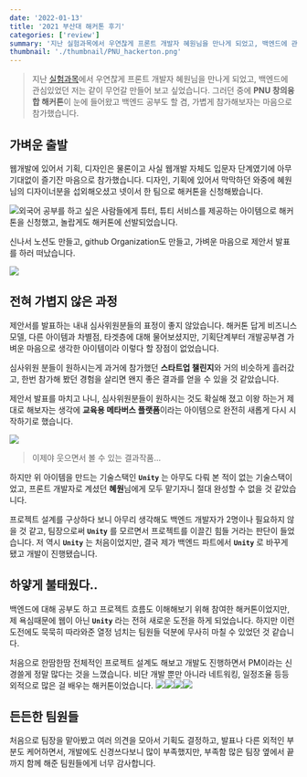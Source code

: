 ```yaml
---
date: '2022-01-13'
title: '2021 부산대 해커톤 후기'
categories: ['review']
summary: '지난 실험과목에서 우연찮게 프론트 개발자 혜원님을 만나게 되었고, 백엔드에 관심있었던 저는 같이 무언갈 만들어 보고 싶었습니다. 그러던 중에 PNU 창의융합 해커톤이 눈에 들어왔고 백엔드 공부도 할 겸, 가볍게 참가해보자는 마음으로 참가했습니다.'
thumbnail: './thumbnail/PNU_hackerton.png'
---
```


> 지난 [실험과목](../안드로이드-텀프로젝트-후기)에서 우연찮게 프론트 개발자 혜원님을 만나게 되었고, 백엔드에 관심있었던 저는 같이 무언갈 만들어 보고 싶었습니다. 그러던 중에 **PNU 창의융합 해커톤**이 눈에 들어왔고 백엔드 공부도 할 겸, 가볍게 참가해보자는 마음으로 참가했습니다.

## 가벼운 출발

웹개발에 있어서 기획, 디자인은 물론이고 사실 웹개발 자체도 입문자 단계였기에 아무 기대없이 즐기잔 마음으로 참가했습니다. 디자인, 기획에 있어서 막막하던 와중에 혜원님의 디자이너분을 섭외해오셨고 넷이서 한 팀으로 해커톤을 신청해봤습니다.

![](https://images.velog.io/images/gusah009/post/efd37885-e11d-40e1-b79e-b8c33639543b/image.png)외국어 공부를 하고 싶은 사람들에게 튜터, 튜티 서비스를 제공하는 아이템으로 해커톤을 신청했고, 놀랍게도 해커톤에 선발되었습니다.

신나서 노션도 만들고, github Organization도 만들고, 가벼운 마음으로 제안서 발표를 하러 떠났습니다.

![](https://images.velog.io/images/gusah009/post/5ae3ddcf-02d8-426b-b7db-a7f72d8a3401/image.png)

## 전혀 가볍지 않은 과정

제안서를 발표하는 내내 심사위원분들의 표정이 좋지 않았습니다. 해커톤 답게 비즈니스 모델, 다른 아이템과 차별점, 타겟층에 대해 물어보셨지만, 기획단계부터 개발공부겸 가벼운 마음으로 생각한 아이템이라 이렇다 할 장점이 없었습니다.

심사위원 분들이 원하시는게 과거에 참가했던 **스타트업 챌린지**와 거의 비슷하게 흘러갔고, 한번 참가해 봤던 경험을 살리면 왠지 좋은 결과를 얻을 수 있을 것 같았습니다.

제안서 발표를 마치고 나니, 심사위원분들이 원하시는 것도 확실해 졌고 이왕 하는거 제대로 해보자는 생각에 **교육용 메타버스 플랫폼**이라는 아이템으로 완전히 새롭게 다시 시작하기로 했습니다.

![](https://images.velog.io/images/gusah009/post/1a36bebf-b5ce-4429-af32-0e889a03cceb/image.png)

> 이제야 웃으면서 볼 수 있는 결과작품...

하지만 위 아이템을 만드는 기술스택인 **`Unity`** 는 아무도 다뤄 본 적이 없는 기술스택이었고, 프론트 개발자로 계셨던 **혜원**님에게 모두 맡기자니 절대 완성할 수 없을 것 같았습니다.

프로젝트 설계를 구상하다 보니 아무리 생각해도 백엔드 개발자가 2명이나 필요하지 않을 것 같고, 팀장으로써 **`Unity`** 를 모르면서 프로젝트를 이끌긴 힘들 거라는 판단이 들었습니다. 저 역시 **`Unity`** 는 처음이었지만, 결국 제가 백엔드 파트에서 **`Unity`** 로 바꾸게 됐고 개발이 진행됐습니다.

## 하얗게 불태웠다..

백엔드에 대해 공부도 하고 프로젝트 흐름도 이해해보기 위해 참여한 해커톤이었지만, 제 욕심때문에 웹이 아닌 **`Unity`** 라는 전혀 새로운 도전을 하게 되었습니다. 하지만 이런 도전에도 묵묵히 따라와준 열정 넘치는 팀원들 덕분에 무사히 마칠 수 있었던 것 같습니다.

처음으로 한땀한땀 전체적인 프로젝트 설계도 해보고 개발도 진행하면서 PM이라는 신경쓸게 정말 많다는 것을 느꼈습니다. 비단 개발 뿐만 아니라 네트워킹, 일정조율 등등 외적으로 많은 걸 배우는 해커톤이었습니다.
![](https://images.velog.io/images/gusah009/post/58c26274-5b86-456b-9cf3-93b060d9a5d8/image.png)![](https://images.velog.io/images/gusah009/post/617d3179-204b-4b1e-8876-46356c226c18/image.png)![](https://images.velog.io/images/gusah009/post/622875e2-6067-4d1c-bc8d-0c2487145731/image.png)![](https://images.velog.io/images/gusah009/post/16bdc34c-6d4b-46e2-8da1-b577a7893a63/image.png)

## 든든한 팀원들

처음으로 팀장을 맡아봤고 여러 의견을 모아서 기획도 결정하고, 발표나 다른 외적인 부분도 케어하면서, 개발에도 신경쓰다보니 많이 부족했지만, 부족함 많은 팀장 옆에서 끝까지 함께 해준 팀원들에게 너무 감사합니다.
